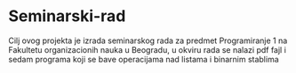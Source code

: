 # Seminarski-rad
 
Cilj ovog projekta je izrada seminarskog rada za predmet Programiranje 1 na Fakultetu organizacionih nauka u Beogradu,
u okviru rada se nalazi pdf fajl i sedam programa koji se bave operacijama nad listama i binarnim stablima

